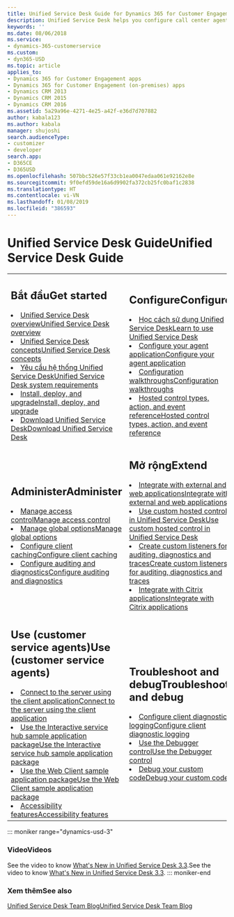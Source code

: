 ```yaml
---
title: Unified Service Desk Guide for Dynamics 365 for Customer Engagement apps Customer Enagagement | MicrosoftDocs
description: Unified Service Desk helps you configure call center agent applications that provide customer service agents with immediate and unified access to business critical customer information stored in your Dynamics 365 for Customer Engagement apps instance.
keywords: ''
ms.date: 08/06/2018
ms.service:
- dynamics-365-customerservice
ms.custom:
- dyn365-USD
ms.topic: article
applies_to:
- Dynamics 365 for Customer Engagement apps
- Dynamics 365 for Customer Engagement (on-premises) apps
- Dynamics CRM 2013
- Dynamics CRM 2015
- Dynamics CRM 2016
ms.assetid: 5a29a96e-4271-4e25-a42f-e36d7d707882
author: kabala123
ms.author: kabala
manager: shujoshi
search.audienceType:
- customizer
- developer
search.app:
- D365CE
- D365USD
ms.openlocfilehash: 507bbc526e57f33cb1ea0047edaa061e92162e8e
ms.sourcegitcommit: 9f0efd59de16a6d9902fa372cb25fc0baf1c2838
ms.translationtype: HT
ms.contentlocale: vi-VN
ms.lasthandoff: 01/08/2019
ms.locfileid: "386593"
---
```

# <a name="unified-service-desk-guide"></a><span data-ttu-id="ad52b-103">Unified Service Desk Guide</span><span class="sxs-lookup"><span data-stu-id="ad52b-103">Unified Service Desk Guide</span></span>

<table>
<tr>
<td>

<h2> <span data-ttu-id="ad52b-104">Bắt đầu</span><span class="sxs-lookup"><span data-stu-id="ad52b-104">Get started</span></span> </h2>
<li><span data-ttu-id="ad52b-105"><a href="admin/overview-unified-service-desk.md" data-raw-source="[Unified Service Desk overview](admin/overview-unified-service-desk.md)">Unified Service Desk overview</a></span><span class="sxs-lookup"><span data-stu-id="ad52b-105"><a href="admin/overview-unified-service-desk.md" data-raw-source="[Unified Service Desk overview](admin/overview-unified-service-desk.md)">Unified Service Desk overview</a></span></span></li>
<li><span data-ttu-id="ad52b-106"><a href="understand-unified-service-desk-concepts.md" data-raw-source="[Unified Service Desk concepts](understand-unified-service-desk-concepts.md)">Unified Service Desk concepts</a></span><span class="sxs-lookup"><span data-stu-id="ad52b-106"><a href="understand-unified-service-desk-concepts.md" data-raw-source="[Unified Service Desk concepts](understand-unified-service-desk-concepts.md)">Unified Service Desk concepts</a></span></span></li>
<li><span data-ttu-id="ad52b-107"><a href="admin/unified-service-desk-system-requirements.md" data-raw-source="[Unified Service Desk system requirements](admin/unified-service-desk-system-requirements.md)">Yêu cầu hệ thống Unified Service Desk</a></span><span class="sxs-lookup"><span data-stu-id="ad52b-107"><a href="admin/unified-service-desk-system-requirements.md" data-raw-source="[Unified Service Desk system requirements](admin/unified-service-desk-system-requirements.md)">Unified Service Desk system requirements</a></span></span></li>
<li><span data-ttu-id="ad52b-108"><a href="admin/install-upgrade-deploy-unified-service-desk.md" data-raw-source="[Install, deploy, and upgrade](admin/install-upgrade-deploy-unified-service-desk.md)">Install, deploy, and upgrade</a></span><span class="sxs-lookup"><span data-stu-id="ad52b-108"><a href="admin/install-upgrade-deploy-unified-service-desk.md" data-raw-source="[Install, deploy, and upgrade](admin/install-upgrade-deploy-unified-service-desk.md)">Install, deploy, and upgrade</a></span></span></li>
<li><span data-ttu-id="ad52b-109"><a href="download-unified-service-desk.md" data-raw-source="[Download Unified Service Desk](download-unified-service-desk.md)">Download Unified Service Desk</a></span><span class="sxs-lookup"><span data-stu-id="ad52b-109"><a href="download-unified-service-desk.md" data-raw-source="[Download Unified Service Desk](download-unified-service-desk.md)">Download Unified Service Desk</a></span></span></li>
</td>
<td>

<h2> <span data-ttu-id="ad52b-110">Configure</span><span class="sxs-lookup"><span data-stu-id="ad52b-110">Configure</span></span> </h2>

<li><span data-ttu-id="ad52b-111"><a href="learn-to-use-unified-service-desk.md" data-raw-source="[Learn to use Unified Service Desk](learn-to-use-unified-service-desk.md)">Học cách sử dụng Unified Service Desk</a></span><span class="sxs-lookup"><span data-stu-id="ad52b-111"><a href="learn-to-use-unified-service-desk.md" data-raw-source="[Learn to use Unified Service Desk](learn-to-use-unified-service-desk.md)">Learn to use Unified Service Desk</a></span></span></li>
<li><span data-ttu-id="ad52b-112"><a href="get-started-configuring-agent-application.md" data-raw-source="[Configure your agent application](get-started-configuring-agent-application.md)">Configure your agent application</a></span><span class="sxs-lookup"><span data-stu-id="ad52b-112"><a href="get-started-configuring-agent-application.md" data-raw-source="[Configure your agent application](get-started-configuring-agent-application.md)">Configure your agent application</a></span></span></li>
<li><span data-ttu-id="ad52b-113"><a href="unified-service-desk-configuration-walkthroughs.md" data-raw-source="[Configuration walkthroughs](unified-service-desk-configuration-walkthroughs.md)">Configuration walkthroughs</a></span><span class="sxs-lookup"><span data-stu-id="ad52b-113"><a href="unified-service-desk-configuration-walkthroughs.md" data-raw-source="[Configuration walkthroughs](unified-service-desk-configuration-walkthroughs.md)">Configuration walkthroughs</a></span></span></li>
<li><span data-ttu-id="ad52b-114"><a href="hosted-control-types-action-event-reference.md" data-raw-source="[Hosted control types, action, and event reference](hosted-control-types-action-event-reference.md)">Hosted control types, action, and event reference</a></span><span class="sxs-lookup"><span data-stu-id="ad52b-114"><a href="hosted-control-types-action-event-reference.md" data-raw-source="[Hosted control types, action, and event reference](hosted-control-types-action-event-reference.md)">Hosted control types, action, and event reference</a></span></span></li>
</td>
</tr>
<tr>
<td>

<h2> <span data-ttu-id="ad52b-115">Administer</span><span class="sxs-lookup"><span data-stu-id="ad52b-115">Administer</span></span> </h2>

<li><span data-ttu-id="ad52b-116"><a href="admin/security-unified-service-desk.md" data-raw-source="[Manage access control](admin/security-unified-service-desk.md)">Manage access control</a></span><span class="sxs-lookup"><span data-stu-id="ad52b-116"><a href="admin/security-unified-service-desk.md" data-raw-source="[Manage access control](admin/security-unified-service-desk.md)">Manage access control</a></span></span></li>
<li><span data-ttu-id="ad52b-117"><a href="admin/manage-options-unified-service-desk.md" data-raw-source="[Manage global options](admin/manage-options-unified-service-desk.md)">Manage global options</a></span><span class="sxs-lookup"><span data-stu-id="ad52b-117"><a href="admin/manage-options-unified-service-desk.md" data-raw-source="[Manage global options](admin/manage-options-unified-service-desk.md)">Manage global options</a></span></span></li>
<li><span data-ttu-id="ad52b-118"><a href="admin/configure-client-caching-unified-service-desk.md" data-raw-source="[Configure client caching](admin/configure-client-caching-unified-service-desk.md)">Configure client caching</a></span><span class="sxs-lookup"><span data-stu-id="ad52b-118"><a href="admin/configure-client-caching-unified-service-desk.md" data-raw-source="[Configure client caching](admin/configure-client-caching-unified-service-desk.md)">Configure client caching</a></span></span></li>
<li><span data-ttu-id="ad52b-119"><a href="admin/configure-auditing-diagnostics-unified-service-desk.md" data-raw-source="[Configure auditing and diagnostics](admin/configure-auditing-diagnostics-unified-service-desk.md)">Configure auditing and diagnostics</a></span><span class="sxs-lookup"><span data-stu-id="ad52b-119"><a href="admin/configure-auditing-diagnostics-unified-service-desk.md" data-raw-source="[Configure auditing and diagnostics](admin/configure-auditing-diagnostics-unified-service-desk.md)">Configure auditing and diagnostics</a></span></span></li>
</td>
<td>

<h2> <span data-ttu-id="ad52b-120">Mở rộng</span><span class="sxs-lookup"><span data-stu-id="ad52b-120">Extend</span></span> </h2>

<li><span data-ttu-id="ad52b-121"><a href="integrate-external-applications-web-applications.md" data-raw-source="[Integrate with external and web applications](integrate-external-applications-web-applications.md)">Integrate with external and web applications</a></span><span class="sxs-lookup"><span data-stu-id="ad52b-121"><a href="integrate-external-applications-web-applications.md" data-raw-source="[Integrate with external and web applications](integrate-external-applications-web-applications.md)">Integrate with external and web applications</a></span></span></li>
<li><span data-ttu-id="ad52b-122"><a href="use-custom-hosted-control-unified-service-desk.md" data-raw-source="[Use custom hosted control in Unified Service Desk](use-custom-hosted-control-unified-service-desk.md)">Use custom hosted control in Unified Service Desk</a></span><span class="sxs-lookup"><span data-stu-id="ad52b-122"><a href="use-custom-hosted-control-unified-service-desk.md" data-raw-source="[Use custom hosted control in Unified Service Desk](use-custom-hosted-control-unified-service-desk.md)">Use custom hosted control in Unified Service Desk</a></span></span></li>
<li><span data-ttu-id="ad52b-123"><a href="create-custom-listeners-auditing-diagnostics-traces.md" data-raw-source="[Create custom listeners for auditing, diagnostics and traces](create-custom-listeners-auditing-diagnostics-traces.md)">Create custom listeners for auditing, diagnostics and traces</a></span><span class="sxs-lookup"><span data-stu-id="ad52b-123"><a href="create-custom-listeners-auditing-diagnostics-traces.md" data-raw-source="[Create custom listeners for auditing, diagnostics and traces](create-custom-listeners-auditing-diagnostics-traces.md)">Create custom listeners for auditing, diagnostics and traces</a></span></span></li>
<li><span data-ttu-id="ad52b-124"><a href="integrate-citrix-applications.md" data-raw-source="[Integrate with Citrix applications](integrate-citrix-applications.md)">Integrate with Citrix applications</a></span><span class="sxs-lookup"><span data-stu-id="ad52b-124"><a href="integrate-citrix-applications.md" data-raw-source="[Integrate with Citrix applications](integrate-citrix-applications.md)">Integrate with Citrix applications</a></span></span></li>
</td>
</tr>
<tr>
<td>

<h2> <span data-ttu-id="ad52b-125">Use (customer service agents)</span><span class="sxs-lookup"><span data-stu-id="ad52b-125">Use (customer service agents)</span></span> </h2>

<li><span data-ttu-id="ad52b-126"><a href="admin/connect-dynamics-365-instance-using-unified-service-desk-client.md" data-raw-source="[Connect to the server using the client application](admin/connect-dynamics-365-instance-using-unified-service-desk-client.md)">Connect to the server using the client application</a></span><span class="sxs-lookup"><span data-stu-id="ad52b-126"><a href="admin/connect-dynamics-365-instance-using-unified-service-desk-client.md" data-raw-source="[Connect to the server using the client application](admin/connect-dynamics-365-instance-using-unified-service-desk-client.md)">Connect to the server using the client application</a></span></span></li>
<li><span data-ttu-id="ad52b-127"><a href="admin/unified-service-desk-interactive-service-hub-package.md" data-raw-source="[Use the Interactive service hub sample application package](admin/unified-service-desk-interactive-service-hub-package.md)">Use the Interactive service hub sample application package</a></span><span class="sxs-lookup"><span data-stu-id="ad52b-127"><a href="admin/unified-service-desk-interactive-service-hub-package.md" data-raw-source="[Use the Interactive service hub sample application package](admin/unified-service-desk-interactive-service-hub-package.md)">Use the Interactive service hub sample application package</a></span></span></li>
<li><span data-ttu-id="ad52b-128"><a href="admin/unified-service-desk-dynamics-365-web-client-package.md" data-raw-source="[Use the Web Client sample application package](admin/unified-service-desk-dynamics-365-web-client-package.md)">Use the Web Client sample application package</a></span><span class="sxs-lookup"><span data-stu-id="ad52b-128"><a href="admin/unified-service-desk-dynamics-365-web-client-package.md" data-raw-source="[Use the Web Client sample application package](admin/unified-service-desk-dynamics-365-web-client-package.md)">Use the Web Client sample application package</a></span></span></li>
<li><span data-ttu-id="ad52b-129"><a href="admin/accessibility-unified-service-desk-microsoft-dynamics-365.md" data-raw-source="[Accessibility features](admin/accessibility-unified-service-desk-microsoft-dynamics-365.md)">Accessibility features</a></span><span class="sxs-lookup"><span data-stu-id="ad52b-129"><a href="admin/accessibility-unified-service-desk-microsoft-dynamics-365.md" data-raw-source="[Accessibility features](admin/accessibility-unified-service-desk-microsoft-dynamics-365.md)">Accessibility features</a></span></span></li>

</td>
<td>

<h2> <span data-ttu-id="ad52b-130">Troubleshoot and debug</span><span class="sxs-lookup"><span data-stu-id="ad52b-130">Troubleshoot and debug</span></span></h2>

<li><span data-ttu-id="ad52b-131"><a href="admin/configure-client-diagnostic-logging-unified-service-desk.md" data-raw-source="[Configure client diagnostic logging](admin/configure-client-diagnostic-logging-unified-service-desk.md)">Configure client diagnostic logging</a></span><span class="sxs-lookup"><span data-stu-id="ad52b-131"><a href="admin/configure-client-diagnostic-logging-unified-service-desk.md" data-raw-source="[Configure client diagnostic logging](admin/configure-client-diagnostic-logging-unified-service-desk.md)">Configure client diagnostic logging</a></span></span></li>
<li><span data-ttu-id="ad52b-132"><a href="use-debugger-control-unified-service-desk.md" data-raw-source="[Use the Debugger control](use-debugger-control-unified-service-desk.md)">Use the Debugger control</a></span><span class="sxs-lookup"><span data-stu-id="ad52b-132"><a href="use-debugger-control-unified-service-desk.md" data-raw-source="[Use the Debugger control](use-debugger-control-unified-service-desk.md)">Use the Debugger control</a></span></span></li>
<li><span data-ttu-id="ad52b-133"><a href="debug-custom-code-unified-service-desk.md" data-raw-source="[Debug your custom code](debug-custom-code-unified-service-desk.md)">Debug your custom code</a></span><span class="sxs-lookup"><span data-stu-id="ad52b-133"><a href="debug-custom-code-unified-service-desk.md" data-raw-source="[Debug your custom code](debug-custom-code-unified-service-desk.md)">Debug your custom code</a></span></span></li>
</td>
</tr>
</table>

::: moniker range="dynamics-usd-3"
### <a name="videos"></a><span data-ttu-id="ad52b-134">Video</span><span class="sxs-lookup"><span data-stu-id="ad52b-134">Videos</span></span>

<span data-ttu-id="ad52b-135">See the video to know [What's New in Unified Service Desk 3.3](https://go.microsoft.com/fwlink/?linkid=2008774).</span><span class="sxs-lookup"><span data-stu-id="ad52b-135">See the video to know [What's New in Unified Service Desk 3.3](https://go.microsoft.com/fwlink/?linkid=2008774).</span></span>
::: moniker-end

### <a name="see-also"></a><span data-ttu-id="ad52b-136">Xem thêm</span><span class="sxs-lookup"><span data-stu-id="ad52b-136">See also</span></span>

 <span data-ttu-id="ad52b-137"><a href="http://blogs.msdn.com/b/usd/" data-raw-source="[Unified Service Desk Team Blog](http://blogs.msdn.com/b/usd/)">Unified Service Desk Team Blog</a></span><span class="sxs-lookup"><span data-stu-id="ad52b-137"><a href="http://blogs.msdn.com/b/usd/" data-raw-source="[Unified Service Desk Team Blog](http://blogs.msdn.com/b/usd/)">Unified Service Desk Team Blog</a></span></span>
